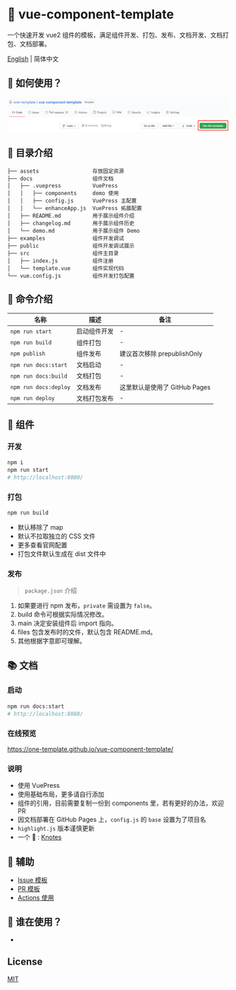 # 🌈 vue-component-template

一个快速开发 vue2 组件的模板，满足组件开发、打包、发布、文档开发、文档打包、文档部署。

[English](./README.md) | 简体中文

## 💖 如何使用？

![](./assets/1.png)

## 💎 目录介绍

```
├── assets                 存放固定资源
├── docs                   组件文档
│   ├── .vuepress          VuePress
│   │   ├── components     demo 使用
│   │   ├── config.js      VuePress 主配置
│   │   └── enhanceApp.js  VuePress 拓展配置
│   ├── README.md          用于展示组件介绍
│   ├── changelog.md       用于展示组件历史
│   └── demo.md            用于展示组件 Demo
├── examples               组件开发调试
├── public                 组件开发调试展示
├── src                    组件主目录
│   ├── index.js           组件注册
│   └── template.vue       组件实现代码
└── vue.config.js          组件开发打包配置
```

## 🤖 命令介绍

| 名称 | 描述 | 备注 |
| -- | -- | -- |
| `npm run start` | 启动组件开发 | - |
| `npm run build` | 组件打包 | - |
| `npm publish` | 组件发布 | 建议首次移除 prepublishOnly |
| `npm run docs:start` | 文档启动 | - |
| `npm run docs:build` | 文档打包 | - |
| `npm run docs:deploy` | 文档发布 | 这里默认是使用了 GitHub Pages |
| `npm run deploy` | 文档打包发布 | - |

## 🍭 组件

### 开发

```bash
npm i
npm run start
# http://localhost:8080/
```

### 打包

```bash
npm run build
```

- 默认移除了 map
- 默认不拉取独立的 CSS 文件
- 更多查看官网配置
- 打包文件默认生成在 dist 文件中

### 发布

> `package.json` 介绍

1. 如果要进行 npm 发布，`private` 需设置为 `false`。
2. build 命令可根据实际情况修改。
3. main 决定安装组件后 import 指向。
4. files 包含发布时的文件，默认包含 README.md。
5. 其他根据字意即可理解。

## 📚 文档

### 启动

```bash
npm run docs:start
# http://localhost:8888/
```

### 在线预览

https://one-template.github.io/vue-component-template/

### 说明

- 使用 VuePress
- 使用基础布局，更多请自行添加
- 组件的引用，目前需要复制一份到 components 里，若有更好的办法，欢迎 PR
- 因文档部署在 GitHub Pages 上，`config.js` 的 `base` 设置为了项目名
- `highlight.js` 版本谨慎更新
- 一个 🌰 : [Knotes](https://github.com/xrkffgg/Knotes)

## 🎈 辅助

- [Issue 模板](https://github.com/one-template/issue-template)
- [PR 模板](https://github.com/one-template/pr-template)
- [Actions 使用](https://github.com/github-actions-workflows/.github)

## 🎉 谁在使用？

- 

## License

[MIT](https://github.com/one-template/vue-component-template/blob/main/LICENSE)
